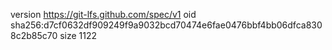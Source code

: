 version https://git-lfs.github.com/spec/v1
oid sha256:d7cf0632df909249f9a9032bcd70474e6fae0476bbf4bb06dfca8308c2b85c70
size 1122
